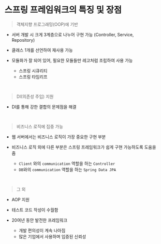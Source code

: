 # 스프링 프레임워크의 특징 및 장점

> 객체지향 프로그래밍(OOP)에 기반

- 서버 개발 시 크게 3계층으로 나누어 구현 가능 (Controller, Service, Repository)
- 클래스 1개를 선언하여 재사용 가능
- 모듈화가 잘 되어 있어, 필요한 모듈들만 레고처럼 조립하여 사용 가능

  - 스프링 시큐리티
  - 스프링 타임리프

<br>

> DI(의존성 주입) 지원

- DI를 통해 강한 결합의 문제점을 해결

<br>

> 비즈니스 로직에 집중 가능

- 웹 서버에서는 비즈니스 로직이 가장 중요한 구현 부분

- 비즈니스 로직 외에 다른 부분은 스프링 프레임워크가 쉽게 구현 가능하도록 도움을 줌
  - `Client` 와의 `communication` 역할을 하는 `Controller`
  - `DB`와의 `communication` 역할을 하는 `Spring Data JPA`

<br>

> 그 외

- AOP 지원

- 테스트 코드 작성이 수월함
- 20여년 동안 발전한 프레임워크

  - 개발 편의성이 계속 나아짐
  - 많은 기업에서 사용하며 입증된 신뢰성
